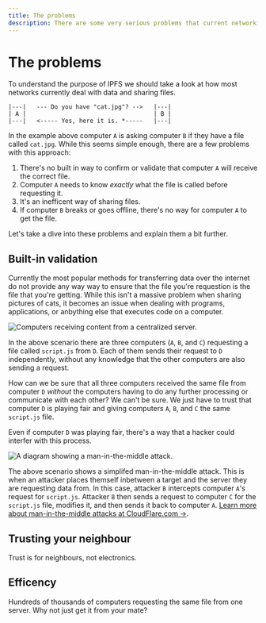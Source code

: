 ```yaml
---
title: The problems
description: There are some very serious problems that current networking and file sharing protocols have.
---
```


# The problems

To understand the purpose of IPFS we should take a look at how most networks currently deal with data and sharing files.

```text
|---|   --- Do you have "cat.jpg"? -->   |---|
| A |                                    | B |
|---|   <----- Yes, here it is. *-----   |---|
```

In the example above computer `A` is asking computer `B` if they have a file called `cat.jpg`. While this seems simple enough, there are a few problems with this approach:

1. There's no built in way to confirm or validate that computer `A` will receive the correct file.
2. Computer `A` needs to know _exactly_ what the file is called before requesting it.
3. It's an inefficent way of sharing files.
4. If computer `B` breaks or goes offline, there's no way for computer `A` to get the file.

Let's take a dive into these problems and explain them a bit further.

## Built-in validation

Currently the most popular methods for transferring data over the internet do not provide any way way to ensure that the file you're requestion is the file that you're getting. While this isn't a massive problem when sharing pictures of cats, it becomes an issue when dealing with programs, applications, or anbything else that executes code on a computer.

![Computers receiving content from a centralized server.](images/the-problems/central-server.jpg)

In the above scenario there are three computers (`A`, `B`, and `C`) requesting a file called `script.js` from `D`. Each of them sends their request to `D` independently, without any knowledge that the other computers are also sending a request.

How can we be sure that all three computers received the same file from computer `D` _without_ the computers having to do any further processing or communicate with each other? We can't be sure. We just have to trust that computer `D` is playing fair and giving computers `A`, `B`, and `C` the same `script.js` file.

Even if computer `D` was playing fair, there's a way that a hacker could interfer with this process.

![A diagram showing a man-in-the-middle attack.](images/the-problems/man-in-the-middle.jpg)

The above scenario shows a simplifed man-in-the-middle attack. This is when an attacker places themself inbetween a target and the server they are requesting data from. In this case, attacker `B` intercepts computer `A`'s request for `script.js`. Attacker `B` then sends a request to computer `C` for the `script.js` file, modifies it, and then sends it back to computer `A`. [Learn more about man-in-the-middle attacks at CloudFlare.com →](https://www.cloudflare.com/learning/security/threats/man-in-the-middle-attack/).

## Trusting your neighbour

Trust is for neighbours, not electronics.

## Efficency

Hundreds of thousands of computers requesting the same file from one server. Why not just get it from your mate?

